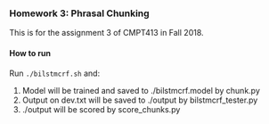 ### Homework 3: Phrasal Chunking

This is for the assignment 3 of CMPT413 in Fall 2018.

#### How to run

Run `./bilstmcrf.sh` and:
1. Model will be trained and saved to ./bilstmcrf.model by chunk.py
2. Output on dev.txt will be saved to ./output by bilstmcrf_tester.py
3. ./output will be scored by score_chunks.py